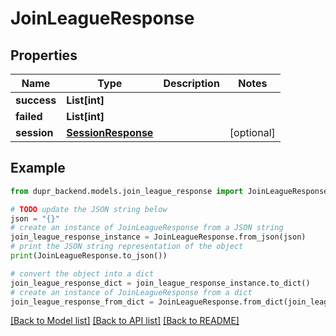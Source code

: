 # JoinLeagueResponse


## Properties

Name | Type | Description | Notes
------------ | ------------- | ------------- | -------------
**success** | **List[int]** |  | 
**failed** | **List[int]** |  | 
**session** | [**SessionResponse**](SessionResponse.md) |  | [optional] 

## Example

```python
from dupr_backend.models.join_league_response import JoinLeagueResponse

# TODO update the JSON string below
json = "{}"
# create an instance of JoinLeagueResponse from a JSON string
join_league_response_instance = JoinLeagueResponse.from_json(json)
# print the JSON string representation of the object
print(JoinLeagueResponse.to_json())

# convert the object into a dict
join_league_response_dict = join_league_response_instance.to_dict()
# create an instance of JoinLeagueResponse from a dict
join_league_response_from_dict = JoinLeagueResponse.from_dict(join_league_response_dict)
```
[[Back to Model list]](../README.md#documentation-for-models) [[Back to API list]](../README.md#documentation-for-api-endpoints) [[Back to README]](../README.md)


